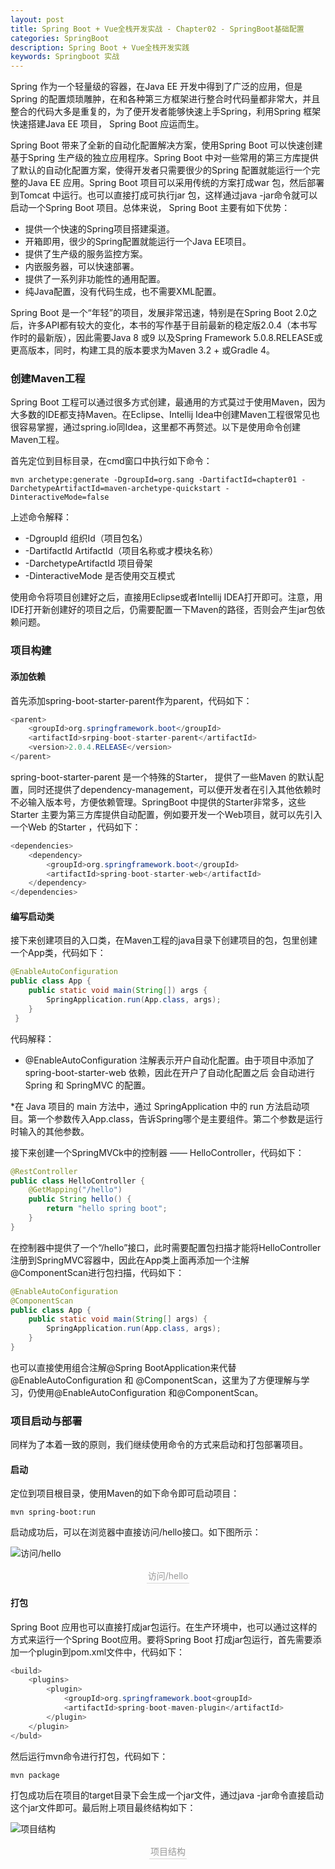 ```yaml
---
layout: post
title: Spring Boot + Vue全栈开发实战 - Chapter02 - SpringBoot基础配置
categories: SpringBoot
description: Spring Boot + Vue全栈开发实践
keywords: Springboot 实战
---
```

Spring 作为一个轻量级的容器，在Java EE 开发中得到了广泛的应用，但是Spring 的配置烦琐雕肿，在和各种第三方框架进行整合时代码量都非常大，并且整合的代码大多是重复的，为了便开发者能够快速上手Spring，利用Spring 框架快速搭建Java EE 项目， Spring Boot 应运而生。

Spring Boot 带来了全新的自动化配置解决方案，使用Spring Boot 可以快速创建基于Spring 生产级的独立应用程序。Spring Boot 中对一些常用的第三方库提供了默认的自动化配置方案，使得开发者只需要很少的Spring 配置就能运行一个完整的Java EE 应用。Spring Boot 项目可以采用传统的方案打成war 包，然后部署到Tomcat 中运行。也可以直接打成可执行jar 包，这样通过java -jar命令就可以启动一个Spring Boot 项目。总体来说， Spring Boot 主要有如下优势：

* 提供一个快速的Spring项目搭建渠道。
* 开箱即用，很少的Spring配置就能运行一个Java EE项目。
* 提供了生产级的服务监控方案。
* 内嵌服务器，可以快速部署。
* 提供了一系列非功能性的通用配置。
* 纯Java配置，没有代码生成，也不需要XML配置。

Spring Boot 是一个“年轻”的项目，发展非常迅速，特别是在Spring Boot 2.0之后，许多API都有较大的变化，本书的写作基于目前最新的稳定版2.0.4（本书写作时的最新版），因此需要Java 8 或9 以及Spring Framework 5.0.8.RELEASE或更高版本，同时，构建工具的版本要求为Maven 3.2 + 或Gradle 4。

### 创建Maven工程
Spring Boot 工程可以通过很多方式创建，最通用的方式莫过于使用Maven，因为大多数的IDE都支持Maven。在Eclipse、Intellij Idea中创建Maven工程很常见也很容易掌握，通过spring.io同Idea，这里都不再赘述。以下是使用命令创建Maven工程。

首先定位到目标目录，在cmd窗口中执行如下命令：

```shell
mvn archetype:generate -DgroupId=org.sang -DartifactId=chapter01 -DarchetypeArtifactId=maven-archetype-quickstart -DinteractiveMode=false
```

上述命令解释：

* -DgroupId 组织Id（项目包名）
* -DartifactId ArtifactId（项目名称或才模块名称）
* -DarchetypeArtifactId 项目骨架
* -DinteractiveMode 是否使用交互模式

使用命令将项目创建好之后，直接用Eclipse或者Intellij IDEA打开即可。注意，用IDE打开新创建好的项目之后，仍需要配置一下Maven的路径，否则会产生jar包依赖问题。

### 项目构建
#### 添加依赖
首先添加spring-boot-starter-parent作为parent，代码如下：

```java
<parent>
    <groupId>org.springframework.boot</groupId>
    <artifactId>srping-boot-starter-parent</artifactId>
    <version>2.0.4.RELEASE</version>
</parent>
```

spring-boot-starter-parent 是一个特殊的Starter， 提供了一些Maven 的默认配置，同时还提供了dependency-management，可以便开发者在引入其他依赖时不必输入版本号，方便依赖管理。SpringBoot 中提供的Starter非常多，这些Starter 主要为第三方库提供自动配置，例如要开发一个Web项目，就可以先引入一个Web 的Starter ，代码如下：

```java
<dependencies>
    <dependency>
        <groupId>org.springframework.boot</groupId>
        <artifactId>spring-boot-starter-web</artifactId>
    </dependency>
</dependencies>
```

#### 编写启动类
接下来创建项目的入口类，在Maven工程的java目录下创建项目的包，包里创建一个App类，代码如下：

```java
@EnableAutoConfiguration
public class App {
    public static void main(String[]) args {
        SpringApplication.run(App.class, args);
    }
 }
```

代码解释：

* @EnableAutoConfiguration 注解表示开户自动化配置。由于项目中添加了 spring-boot-starter-web 依赖，因此在开户了自动化配置之后 会自动进行 Spring 和 SpringMVC 的配置。

*在 Java 项目的 main 方法中，通过 SpringApplication 中的 run 方法启动项目。第一个参数传入App.class，告诉Spring哪个是主要组件。第二个参数是运行时输入的其他参数。

接下来创建一个SpringMVCk中的控制器 —— HelloController，代码如下：

```java
@RestController
public class HelloController {
    @GetMapping("/hello")
    public String hello() {
        return "hello spring boot";
    }
}
```

在控制器中提供了一个“/hello”接口，此时需要配置包扫描才能将HelloController注册到SpringMVC容器中，因此在App类上面再添加一个注解@ComponentScan进行包扫描，代码如下：

```java
@EnableAutoConfiguration
@ComponentScan
public class App {
    public static void main(String[] args) {
        SpringApplication.run(App.class, args);
    }
}    
```

也可以直接使用组合注解@Spring BootApplication来代替@EnableAutoConfiguration 和 @ComponentScan，这里为了方便理解与学习，仍使用@EnableAutoConfiguration 和@ComponentScan。

### 项目启动与部署
同样为了本着一致的原则，我们继续使用命令的方式来启动和打包部署项目。

#### 启动
定位到项目根目录，使用Maven的如下命令即可启动项目：

```shell
mvn spring-boot:run
```

启动成功后，可以在浏览器中直接访问/hello接口。如下图所示：

![访问/hello]({{assets_base_url}}/images/blog/SpringBoot+Vue全栈开发实战/chapter01/访问接口hello.jpg)
<center>
<div style="color:orange; border-bottom: 1px solid #d9d9d9;display: inline-block;color: #999;padding: 2px;">访问/hello</div>
</center>

#### 打包
Spring Boot 应用也可以直接打成jar包运行。在生产环境中，也可以通过这样的方式来运行一个Spring Boot应用。要将Spring Boot 打成jar包运行，首先需要添加一个plugin到pom.xml文件中，代码如下：

```java
<build>
    <plugins>
        <plugin>
            <groupId>org.springframework.boot<groupId>
            <artifactId>spring-boot-maven-plugin</artifactId>
        </plugin>
    </plugin>
</buld>
```

然后运行mvn命令进行打包，代码如下：

```shell
mvn package
```

打包成功后在项目的target目录下会生成一个jar文件，通过java -jar命令直接启动这个jar文件即可。最后附上项目最终结构如下：

![项目结构]({{assets_base_url}}/images/blog/SpringBoot+Vue全栈开发实战/chapter01/项目结构.jpg)
<center>
<div style="color:orange; border-bottom: 1px solid #d9d9d9;display: inline-block;color: #999;padding: 2px;">项目结构</div>
</center>